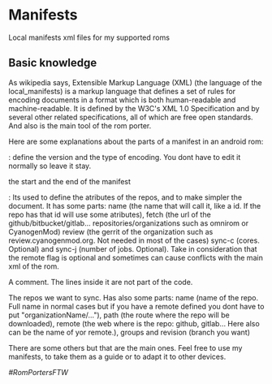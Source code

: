 Manifests
=========

Local manifests xml files for my supported roms

Basic knowledge
---------------
As wikipedia says, Extensible Markup Language (XML) (the language of the local_manifests) is a markup language that defines a set of rules for encoding documents in  a format which is both human-readable and machine-readable. It is defined by the W3C's XML 1.0 Specification and by several other related specifications, all of    which are free open standards. 
And also is the main tool of the rom porter.

Here are some explanations about the parts of a manifest in an android rom:

**<?xml version="1.0" encoding="UTF-8"?>** : define the version and the type of encoding. You dont have to edit it normally so leave it stay.

**<manifest></manifest>** the start and the end of the manifest

**<remote/>** : Its used to define the atributes of the repos, and to make simpler the document. It has some parts: name (the name that will call it, like a id. If the repo has that id will use some atributes), fetch (the url of the github/bitbucket/gitlab... repositories/organizations such as omnirom or CyanogenMod) review (the gerrit of the organization such as review.cyanogenmod.org. Not needed in most of the cases) sync-c (cores. Optional) and sync-j (number of jobs. Optional). Take in consideration that the remote flag is optional and sometimes can cause conflicts with the main xml of the rom.

**<!-- -->** A comment. The lines inside it are not part of the code.

**<project/>** The repos we want to sync. Has also some parts: name (name of the repo. Full name in normal cases but if you have a remote defined you dont have to put "organizationName/..."), path (the route where the repo will be downloaded), remote (the web where is the repo: github, gitlab... Here also can be the name of yor remote.), groups and revision (branch you want)


There are some others but that are the main ones. Feel free to use my manifests, to take them as a guide or to adapt it to other devices.

*#RomPortersFTW*
 




